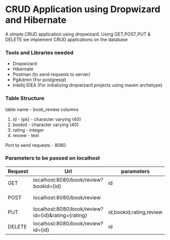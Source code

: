 # CRUD Application using Dropwizard and Hibernate
A sImple CRUD application using dropwizard. Using GET,POST,PUT & DELETE we implement CRUD applications on the database 

### Tools and Libraries needed

- Dropwizard
- Hibernate
- Postman (to send requests to server)
- PgAdmin (For postgresql)
- Intellij IDEA (For initializing dropwizard projects using maven archetype)

### Table Structure
table name - book_review
columns 
1. id - (pk) - character varying (40)
2. bookid - character varying (40)
3. rating - integer
4. review - text

Port to send requests - 8080


### Parameters to be passed on localhost
|Request | Url | parameters | body |
|--------|--------|---------| ------ |
|GET | localhost:8080/book/review?bookid={id} | id | |
| POST | localhost:8080/book/review | | { "bookid": "612" , "rating":5,"review":"Awesome"} |
| PUT | localhost:8080/book/review?id={id}&rating={rating} | id,bookid,rating,review |   |
|DELETE | localhost:8080/book/review?id={id} |id | |

